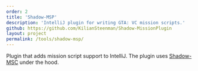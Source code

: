 ```yaml
---
order: 2
title: 'Shadow-MSP'
description: 'IntelliJ plugin for writing GTA: VC mission scripts.'
github: https://github.com/KilianSteenman/Shadow-MissionPlugin
layout: project
permalink: /tools/shadow-msp/
---
```


Plugin that adds mission script support to IntelliJ. The plugin uses [Shadow-MSC](http://127.0.0.1:4000/tools/shadow-msc) under the hood.
